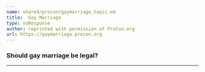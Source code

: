 ```yaml
---
name: shared/procon/gaymarriage_topic.md
title:  Gay Marriage 
type: noResponse
author: reprinted with permission of ProCon.org
url: https://gaymarriage.procon.org 
---
```


###  Should gay marriage be legal?

---

